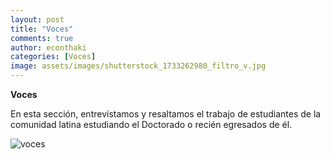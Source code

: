 ```yaml
---
layout: post
title: "Voces"
comments: true
author: econthaki
categories: [Voces]
image: assets/images/shutterstock_1733262980_filtro_v.jpg
---
```


**Voces**

En esta sección, entrevistamos y resaltamos el trabajo de estudiantes de la comunidad latina estudiando el Doctorado o recién egresados de él.


![voces]({{site.baseurl}}/assets/images/shutterstock_1733262980.jpg)



